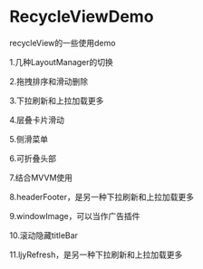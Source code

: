 # RecycleViewDemo

recycleView的一些使用demo

1.几种LayoutManager的切换

2.拖拽排序和滑动删除

3.下拉刷新和上拉加载更多

4.层叠卡片滑动

5.侧滑菜单

6.可折叠头部

7.结合MVVM使用

8.headerFooter，是另一种下拉刷新和上拉加载更多

9.windowImage，可以当作广告插件

10.滚动隐藏titleBar

11.ljyRefresh，是另一种下拉刷新和上拉加载更多
